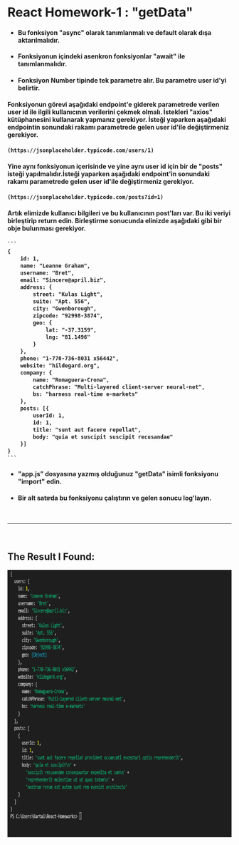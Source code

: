 # <strong> React Homework-1 : "getData"

* #### Bu fonksiyon **"async"** olarak tanımlanmalı ve default olarak dışa aktarılmalıdır. 

* #### Fonksiyonun içindeki asenkron fonksiyonlar **"await"** ile tanımlanmalıdır.
* ####  Fonksiyon **Number** tipinde tek parametre alır. Bu parametre **user id**'yi belirtir.

####  Fonksiyonun görevi aşağıdaki endpoint'e giderek parametrede verilen user id ile ilgili kullanıcının verilerini çekmek olmalı. İstekleri **"axios"** kütüphanesini kullanarak yapmanız gerekiyor. İsteği yaparken aşağıdaki endpointin sonundaki rakamı parametrede gelen user id'ile değiştirmeniz gerekiyor.


````
(https://jsonplaceholder.typicode.com/users/1)
````


#### Yine aynı fonksiyonun içerisinde ve yine aynı user id için bir de "posts" isteği yapılmalıdır.İsteği yaparken aşağıdaki endpoint'in sonundaki rakamı parametrede gelen user id'ile değiştirmeniz gerekiyor.



````
(https://jsonplaceholder.typicode.com/posts?id=1)
````


####  Artık elimizde kullanıcı bilgileri ve bu kullanıcının post'ları var. Bu iki veriyi birleştirip <strong> return </strong> edin. Birleştirme sonucunda elinizde aşağıdaki gibi bir obje bulunması gerekiyor.


	```
	{
		id: 1,
		name: "Leanne Graham",
		username: "Bret",
		email: "Sincere@april.biz",
		address: {
			street: "Kulas Light",
			suite: "Apt. 556",
			city: "Gwenborough",
			zipcode: "92998-3874",
			geo: {
				lat: "-37.3159",
				lng: "81.1496"
			}
		},
		phone: "1-770-736-8031 x56442",
		website: "hildegard.org",
		company: {
			name: "Romaguera-Crona",
			catchPhrase: "Multi-layered client-server neural-net",
			bs: "harness real-time e-markets"
		},
		posts: [{
			userId: 1,
			id: 1,
			title: "sunt aut facere repellat",
			body: "quia et suscipit suscipit recusandae"
		}]
	}
	```

* #### "app.js" dosyasına yazmış olduğunuz "getData" isimli fonksiyonu "import" edin.

* #### Bir alt satırda bu fonksiyonu çalıştırın ve gelen sonucu log'layın.

<br>
<hr>
<br>

## <STRONG> The Result I Found:
<img src="../HomeWork1/assets/1.png" alt="my work" width="1200" height="600">
